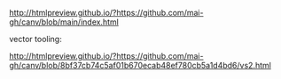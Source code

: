 http://htmlpreview.github.io/?https://github.com/mai-gh/canv/blob/main/index.html


vector tooling:


http://htmlpreview.github.io/?https://github.com/mai-gh/canv/blob/8bf37cb74c5af01b670ecab48ef780cb5a1d4bd6/vs2.html
